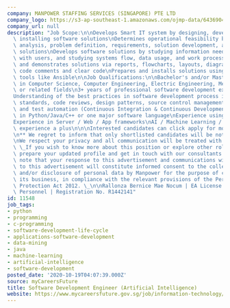 ```yaml
---
company: MANPOWER STAFFING SERVICES (SINGAPORE) PTE LTD
company_logo: https://s3-ap-southeast-1.amazonaws.com/ojmp-data/643690475fd1fdc2c79c950c10dd8a88/manpower-staffing-services.jpg
company_url: null
description: "Job Scope:\n\nDevelops Smart IT system by designing, developing, and\
  \ installing software solutions\nDetermines operational feasibility by evaluating\
  \ analysis, problem definition, requirements, solution development, and proposed\
  \ solutions\nDevelops software solutions by studying information needs, discussion\
  \ with users, and studying systems flow, data usage, and work processes\nDocuments\
  \ and demonstrates solutions via reports, flowcharts, layouts, diagrams, charts,\
  \ code comments and clear code\nPrepares and installs solutions using automated\
  \ tools like Ansible\n\nJob Qualifications:\n\nBachelor's and/or Master's degree\
  \ in Computer Science, Computer Engineering, Electric Engineering, Mechanical Engineering\
  \ or related fields\n3+ years of professional software development experience\n\
  Understanding of the best practices in software development process including coding\
  \ standards, code reviews, design patterns, source control management (github),\
  \ and test automation (Continuous Integration & Continuous Development)\nExpert\
  \ in Python/Java/C++ or one major software language\nExperience using Linux, Containers\n\
  Experience in Server / Web / App frameworks\nAI / Machine Learning / Data Mining\
  \ experience a plus\n\n\nInterested candidates can click apply for more information.\n\
  \n** We regret to inform that only shortlisted candidates will be notified. **\n\
  \nWe respect your privacy and all communication will be treated with confidentiality.\
  \ \_If you wish to know more about this position or explore other roles, please\
  \ prepare your updated profile and get in touch with our consultants.\n\nPlease\
  \ note that your response to this advertisement and communications with us pursuant\
  \ to this advertisement will constitute informed consent to the collection, use\
  \ and/or disclosure of personal data by Manpower for the purpose of carrying out\
  \ its business, in compliance with the relevant provisions of the Personal Data\
  \ Protection Act 2012. \_\n\nRallonza Bernice Mae Nocum | EA License No. 02C3423\
  \ Personnel | Registration No. R1442141"
id: 11548
job_tags:
- python
- programming
- c-programming
- software-development-life-cycle
- applications-software-development
- data-mining
- java
- machine-learning
- artificial-intelligence
- software-development
posted_date: '2020-10-19T04:07:39.000Z'
source: myCareersFuture
title: Software Development Engineer (Artificial Intelligence)
website: https://www.mycareersfuture.gov.sg/job/information-technology/software-development-engineer-manpower-staffing-services-6e7c4e8bcef6ae83268cbdf02700e4ae
---
```

